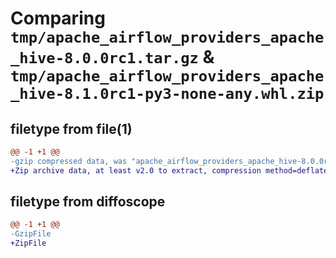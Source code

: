# Comparing `tmp/apache_airflow_providers_apache_hive-8.0.0rc1.tar.gz` & `tmp/apache_airflow_providers_apache_hive-8.1.0rc1-py3-none-any.whl.zip`

## filetype from file(1)

```diff
@@ -1 +1 @@
-gzip compressed data, was "apache_airflow_providers_apache_hive-8.0.0rc1.tar", last modified: Mon Mar  4 12:22:40 2024, max compression
+Zip archive data, at least v2.0 to extract, compression method=deflate
```

## filetype from diffoscope

```diff
@@ -1 +1 @@
-GzipFile
+ZipFile
```

